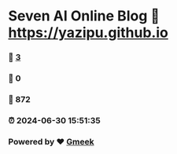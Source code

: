 # Seven AI Online Blog :link: https://yazipu.github.io 
### :page_facing_up: [3](https://yazipu.github.io/tag.html) 
### :speech_balloon: 0 
### :hibiscus: 872 
### :alarm_clock: 2024-06-30 15:51:35 
### Powered by :heart: [Gmeek](https://github.com/Meekdai/Gmeek)
